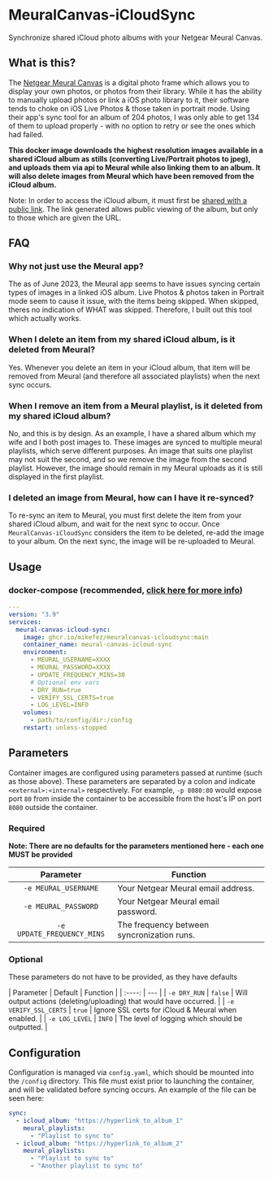 # MeuralCanvas-iCloudSync
Synchronize shared iCloud photo albums with your Netgear Meural Canvas.

## What is this?
The [Netgear Meural Canvas](https://www.netgear.com/home/digital-art-canvas/) is a digital photo frame which allows you to display your own photos, or photos from their library. While it has the ability to manually upload photos or link a iOS photo library to it, their software tends to choke on iOS Live Photos & those taken in portrait mode. Using their app's sync tool for an album of 204 photos, I was only able to get 134 of them to upload properly - with no option to retry or see the ones which had failed.

**This docker image downloads the highest resolution images available in a shared iCloud album as stills (converting Live/Portrait photos to jpeg), and uploads them via api to Meural while also linking them to an album. It will also delete images from Meural which have been removed from the iCloud album.**

Note: In order to access the iCloud album, it must first be [shared with a public link](https://support.apple.com/guide/icloud/share-photos-and-videos-mm93a9b98683/icloud). The link generated allows public viewing of the album, but only to those which are given the URL.

## FAQ
### Why not just use the Meural app?
The as of June 2023, the Meural app seems to have issues syncing certain types of images in a linked iOS album. Live Photos & photos taken in Portrait mode seem to cause it issue, with the items being skipped. When skipped, theres no indication of WHAT was skipped. Therefore, I built out this tool which actually works.

### When I delete an item from my shared iCloud album, is it deleted from Meural?
Yes. Whenever you delete an item in your iCloud album, that item will be removed from Meural (and therefore all associated playlists) when the next sync occurs.

### When I remove an item from a Meural playlist, is it deleted from my shared iCloud album?
No, and this is by design. As an example, I have a shared album which my wife and I both post images to. These images are synced to multiple meural playlists, which serve different purposes. An image that suits one playlist may not suit the second, and so we remove the image from the second playlist. However, the image should remain in my Meural uploads as it is still displayed in the first playlist.

### I deleted an image from Meural, how can I have it re-synced?
To re-sync an item to Meural, you must first delete the item from your shared iCloud album, and wait for the next sync to occur. Once `MeuralCanvas-iCloudSync` considers the item to be deleted, re-add the image to your album. On the next sync, the image will be re-uploaded to Meural.

## Usage
### docker-compose (recommended, [click here for more info](https://docs.linuxserver.io/general/docker-compose))

```yaml
---
version: "3.9"
services:
  meural-canvas-icloud-sync:
    image: ghcr.io/mikefez/meuralcanvas-icloudsync:main
    container_name: meural-canvas-icloud-sync
    environment:
      - MEURAL_USERNAME=XXXX
      - MEURAL_PASSWORD=XXXX
      - UPDATE_FREQUENCY_MINS=30
      # Optional env vars
      - DRY_RUN=true
      - VERIFY_SSL_CERTS=true
      - LOG_LEVEL=INFO
    volumes:
      - path/to/config/dir:/config
    restart: unless-stopped
```

## Parameters

Container images are configured using parameters passed at runtime (such as those above). These parameters are separated by a colon and indicate `<external>:<internal>` respectively. For example, `-p 8080:80` would expose port `80` from inside the container to be accessible from the host's IP on port `8080` outside the container.

### Required
**Note: There are no defaults for the parameters mentioned here - each one MUST be provided**

| Parameter | Function |
| :----: | --- |
| `-e MEURAL_USERNAME` | Your Netgear Meural email address. |
| `-e MEURAL_PASSWORD` | Your Netgear Meural email password. |
| `-e UPDATE_FREQUENCY_MINS` | The frequency between syncronization runs. |

### Optional
These parameters do not have to be provided, as they have defaults

| Parameter | Default | Function |
| :----: | --- |
| `-e DRY_RUN` | `false` | Will output actions (deleting/uploading) that would have occurred. |
| `-e VERIFY_SSL_CERTS` | `true` | Ignore SSL certs for iCloud & Meural when enabled. |
| `-e LOG_LEVEL` | `INFO` | The level of logging which should be outputted. |

## Configuration
Configuration is managed via `config.yaml`, which should be mounted into the `/config` directory. This file must exist prior to launching the container, and will be validated before syncing occurs. An example of the file can be seen here:

```yaml
sync:
  - icloud_album: "https://hyperlink_to_album_1"
    meural_playlists:
      - "Playlist to sync to"
  - icloud_album: "https://hyperlink_to_album_2"
    meural_playlists:
      - "Playlist to sync to"
      - "Another playlist to sync to"
```

